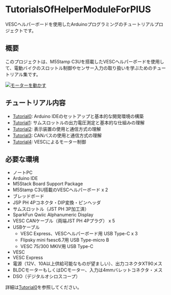 # TutorialsOfHelperModuleForPIUS

VESCヘルパーボードを使用したArduinoプログラミングのチュートリアルプロジェクトです。

## 概要

このプロジェクトは、M5Stamp C3Uを搭載したVESCヘルパーボードを使用して、電動バイクのスロットル制御やセンサー入力の取り扱いを学ぶためのチュートリアル集です。

[![モーターを動かす](https://img.youtube.com/vi/rRIRz66ditk/hqdefault.jpg)](https://www.youtube.com/watch?v=rRIRz66ditk)

## チュートリアル内容

- [Tutorial0](Tutorial0.md): Arduino IDEのセットアップと基本的な開発環境の構築
- [Tutorial1](Tutorial1.md): サムスロットルの出力電圧測定と基本的な仕組みの理解
- [Tutorial2](Tutorial2.md): 表示装置の使用と通信方式の理解
- [Tutorial3](Tutorial3.md): CANバスの使用と通信方式の理解
- [Tutorial4](Tutorial4.md): VESCによるモーター制御

## 必要な環境

- ノートPC
- Arduino IDE
- M5Stack Board Support Package
- M5Stamp C3U搭載のVESCヘルパーボード x 2
- ブレッドボード
- JSP PH 4Pコネクタ・DIP変換・ピンヘッダ
- サムスロットル（JST PH 3P加工済）
- SparkFun Qwiic Alphanumeric Display
- VESC CANケーブル（両端JST PH 4Pプラグ） x 5
- USBケーブル
    - VESC Express、VESCヘルパーボード用 USB Type-C x 3
    - Flipsky mini fsesc6.7用 USB Type-micro B
    - VESC 75/300 MKIV用 USB Type-C
- VESC
- VESC Express
- 電源（12V、10A以上供給可能なものが望ましい）、出力コネクタXT90メス
- BLDCモーターもしくはDCモーター、入力は4mmバレットコネクタ・メス
- DSO（デジタルオシロスコープ）

詳細は[Tutorial0](Tutorial0.md)を参照してください。
